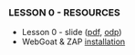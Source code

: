 ### LESSON 0 - RESOURCES

- Lesson 0 - slide ([pdf](l0_slide.pdf), [odp](l0_slide.odp))
- WebGoat & ZAP [installation](webgoat_zap_installation.odt)
